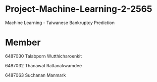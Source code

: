# Project-Machine-Learning-2-2565
Machine Learning - Taiwanese Bankruptcy Prediction

# Member
6487030 Talabporn Wutthicharoenkit

6487032 Thanawat Rattanakwamdee

6487063 Suchanan Manmark
